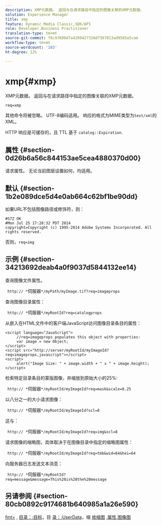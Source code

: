 ```yaml
---
description: XMP元数据。 返回与在请求路径中指定的图像关联的XMP元数据。
solution: Experience Manager
title: xmp
feature: Dynamic Media Classic,SDK/API
role: Developer,Business Practitioner
translation-type: tm+mt
source-git-commit: f6c97606d7a4209427316d7367013ad9585a5cae
workflow-type: tm+mt
source-wordcount: '183'
ht-degree: 12%

---
```



# xmp{#xmp}

XMP元数据。 返回与在请求路径中指定的图像关联的XMP元数据。

`req=xmp`

其他命令将被忽略。 UTF-8编码适用。 响应的格式为MIME类型为`text/xml`的XML。

HTTP 响应是可缓存的，且 TTL 基于 `catalog::Expiration`.

## 属性 {#section-0d26b6a56c844153ae5cea4880370d00}

请求属性。 无论当前图层设置如何，均适用。

## 默认 {#section-1b2e089dce5d4e0ab664c62bf1be90dd}

如果URL不包括图像路径或修饰符，则：

```
#S7Z OK 
#Mon Jul 25 17:28:32 PDT 2014 
copyright=Copyright (c) 1995-2014 Adobe Systems Incorporated. All rights reserved.
```

否则，`req=img`

## 示例 {#section-34213692deab4a0f9037d5844132ee14}

查询图像文件属性。

` http:// *`伺服器`*/myPath/myImage.tif?req=imageprops`

查询图像目录属性：

` http:// *`伺服器`*/myRootId?req=catalogprops`

从嵌入在HTML文件中的客户端JavaScript访问图像目录条目的属性：

```
<script language="JavaScript"> 
     //req=imageprops populates this object with properties: 
     var image = new Object; 
</script> 
<script src="http://server/myRootId/myImageId?req=imageprops,javascript"></script> 
<script> 
     alert("Image Size: " + image.width + " x " + image.height); 
</script>
```

检索特定目录条目的蒙版图像，并缩放到原始大小的25%:

` http:// *`伺服器`*/myRootId/myImageId?req=mask&scale=0.25`

以八分之一的大小请求图像：

` http:// *`伺服器`*/myRootId/myImageId?scl=8`

这与：

` http:// *`伺服器`*/myRootId/myImageId?req=img&scl=8`

请求图像的缩略图，具体取决于在图像目录中指定的缩略图属性：

` http:// *`伺服器`*/myRootId/myImageId?req=tmb&wid=64&hei=64`

向服务器日志发送文本消息：

` http:// *`伺服器`*/myRootId?req=message&message=This%20is%20the%20message`

## 另请参阅 {#section-80cb0892c9174681b640985a1a26e590}

[fmt=](../../../../../../is-api/http-ref/image-serving-api-ref/c-http-protocol-reference/c-command-reference/r-is-http-fmt.md#reference-cdf10043423b45ba9fe15157fb3ae37a) , [目录：:目标](/help/aem-is-ir-api/is-api/image-catalog/image-serving-api-ref/c-image-catalog-reference/c-image-svg-data-reference/c-image-data-reference/r-targets-cat.md)，目 [录：:UserData](/help/aem-is-ir-api/is-api/image-catalog/image-serving-api-ref/c-image-catalog-reference/c-image-svg-data-reference/c-image-data-reference/r-userdata-cat.md)，缩 [放缩图](../../../../../../is-api/http-ref/image-serving-api-ref/c-http-protocol-reference/c-notes-on-server-behavior/r-thumbnail-scaling.md#reference-0f71817f721d4913b34816758d69b07f) [](../../../../../../is-api/http-ref/image-serving-api-ref/c-http-protocol-reference/c-response-data/c-properties/c-properties.md#concept-49c609fd6de942cab422ee412353c9d9) [,属性,图像图](../../../../../../is-api/http-ref/image-serving-api-ref/c-http-protocol-reference/c-syntax-and-features/r-image-maps.md#reference-ff7d1bac2a064104b0c508a81316fdab)
